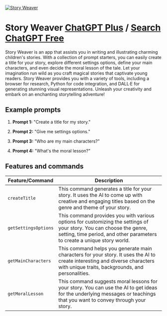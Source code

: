 
[![Story Weaver](https://files.oaiusercontent.com/file-7dYq0hI5taFR4zA5HYE2tBEp?se=2123-10-17T02%3A18%3A26Z&sp=r&sv=2021-08-06&sr=b&rscc=max-age%3D31536000%2C%20immutable&rscd=attachment%3B%20filename%3D6267d57a-2c07-4ce4-b6bb-3c9fb8825b0c.png&sig=l7WXu819ZFLeTgeYx3NYMAsC3u2%2BXtPjhXoqkx37uL8%3D)](https://chat.openai.com/g/g-WAgvKaVLu-story-weaver)

# Story Weaver [ChatGPT Plus](https://chat.openai.com/g/g-WAgvKaVLu-story-weaver) / [Search ChatGPT Free](https://gptcall.net/index.html#/?search=Story%20Weaver)

Story Weaver is an app that assists you in writing and illustrating charming children's stories. With a collection of prompt starters, you can easily create a title for your story, explore different settings options, define your main characters, and even decide the moral lesson of the tale. Let your imagination run wild as you craft magical stories that captivate young readers. Story Weaver provides you with a variety of tools, including a browser for research, Python for code integration, and DALL·E for generating stunning visual representations. Unleash your creativity and embark on an enchanting storytelling adventure!

## Example prompts

1. **Prompt 1:** "Create a title for my story."

2. **Prompt 2:** "Give me settings options."

3. **Prompt 3:** "Who are my main characters?"

4. **Prompt 4:** "What's the moral lesson?"


## Features and commands

| Feature/Command | Description |
| --- | --- |
| `createTitle` | This command generates a title for your story. It uses the AI to come up with creative and engaging titles based on the genre and theme of your story. |
| `getSettingsOptions` | This command provides you with various options for customizing the settings of your story. You can choose the genre, setting, time period, and other parameters to create a unique story world. |
| `getMainCharacters` | This command helps you generate main characters for your story. It uses the AI to create interesting and diverse characters with unique traits, backgrounds, and personalities. |
| `getMoralLesson` | This command suggests moral lessons for your story. You can use the AI to get ideas for the underlying messages or teachings that you want to convey through your story. |


